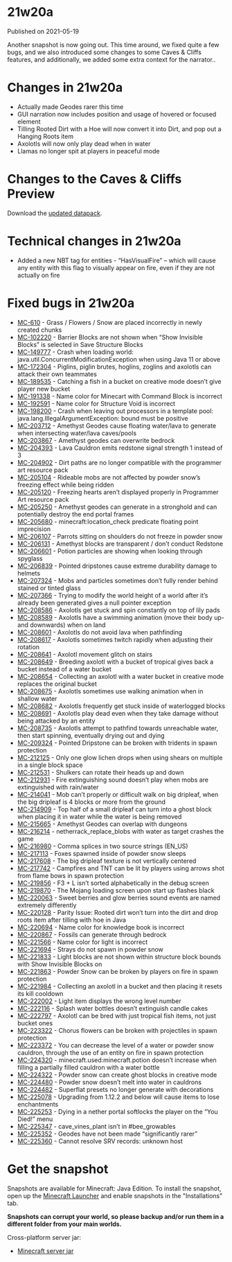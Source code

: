 # 21w20a
Published on 2021-05-19

Another snapshot is now going out. This time around, we fixed quite a few
bugs, and we also introduced some changes to some Caves & Cliffs features, and
additionally, we added some extra context for the narrator..

# Changes in 21w20a

  * Actually made Geodes rarer this time
  * GUI narration now includes position and usage of hovered or focused element
  * Tilling Rooted Dirt with a Hoe will now convert it into Dirt, and pop out a Hanging Roots item
  * Axolotls will now only play dead when in water
  * Llamas no longer spit at players in peaceful mode

# Changes to the Caves & Cliffs Preview

Download the [updated
datapack](https://launcher.mojang.com/v1/objects/233aa01c6db99ffcf95594e384e72671ae279ced/CavesAndCliffsPreview.zip).

# Technical changes in 21w20a

  * Added a new NBT tag for entities - “HasVisualFire” – which will cause any entity with this flag to visually appear on fire, even if they are not actually on fire

# Fixed bugs in 21w20a

  * [MC-610](https://bugs.mojang.com/browse/MC-610) \- Grass / Flowers / Snow are placed incorrectly in newly created chunks
  * [MC-102220](https://bugs.mojang.com/browse/MC-102220) \- Barrier Blocks are not shown when “Show Invisible Blocks” is selected in Save Structure Blocks
  * [MC-149777](https://bugs.mojang.com/browse/MC-149777) \- Crash when loading world: java.util.ConcurrentModificationException when using Java 11 or above
  * [MC-172304](https://bugs.mojang.com/browse/MC-172304) \- Piglins, piglin brutes, hoglins, zoglins and axolotls can attack their own teammates
  * [MC-189535](https://bugs.mojang.com/browse/MC-189535) \- Catching a fish in a bucket on creative mode doesn’t give player new bucket
  * [MC-191338](https://bugs.mojang.com/browse/MC-191338) \- Name color for Minecart with Command Block is incorrect
  * [MC-192591](https://bugs.mojang.com/browse/MC-192591) \- Name color for Structure Void is incorrect
  * [MC-198200](https://bugs.mojang.com/browse/MC-198200) \- Crash when leaving out processors in a template pool: java.lang.IllegalArgumentException: bound must be positive
  * [MC-203712](https://bugs.mojang.com/browse/MC-203712) \- Amethyst Geodes cause floating water/lava to generate when intersecting water/lava caves/pools
  * [MC-203867](https://bugs.mojang.com/browse/MC-203867) \- Amethyst geodes can overwrite bedrock
  * [MC-204393](https://bugs.mojang.com/browse/MC-204393) \- Lava Cauldron emits redstone signal strength 1 instead of 3
  * [MC-204902](https://bugs.mojang.com/browse/MC-204902) \- Dirt paths are no longer compatible with the programmer art resource pack
  * [MC-205104](https://bugs.mojang.com/browse/MC-205104) \- Rideable mobs are not affected by powder snow’s freezing effect while being ridden
  * [MC-205120](https://bugs.mojang.com/browse/MC-205120) \- Freezing hearts aren’t displayed properly in Programmer Art resource pack
  * [MC-205250](https://bugs.mojang.com/browse/MC-205250) \- Amethyst geodes can generate in a stronghold and can potentially destroy the end portal frames
  * [MC-205680](https://bugs.mojang.com/browse/MC-205680) \- minecraft:location_check predicate floating point imprecision
  * [MC-206107](https://bugs.mojang.com/browse/MC-206107) \- Parrots sitting on shoulders do not freeze in powder snow
  * [MC-206131](https://bugs.mojang.com/browse/MC-206131) \- Amethyst blocks are transparent / don’t conduct Redstone
  * [MC-206601](https://bugs.mojang.com/browse/MC-206601) \- Potion particles are showing when looking through spyglass
  * [MC-206839](https://bugs.mojang.com/browse/MC-206839) \- Pointed dripstones cause extreme durability damage to helmets
  * [MC-207324](https://bugs.mojang.com/browse/MC-207324) \- Mobs and particles sometimes don’t fully render behind stained or tinted glass
  * [MC-207366](https://bugs.mojang.com/browse/MC-207366) \- Trying to modify the world height of a world after it’s already been generated gives a null pointer exception
  * [MC-208586](https://bugs.mojang.com/browse/MC-208586) \- Axolotls get stuck and spin constantly on top of lily pads
  * [MC-208589](https://bugs.mojang.com/browse/MC-208589) \- Axolotls have a swimming animation (move their body up- and downwards) when on land
  * [MC-208601](https://bugs.mojang.com/browse/MC-208601) \- Axolotls do not avoid lava when pathfinding
  * [MC-208617](https://bugs.mojang.com/browse/MC-208617) \- Axolotls sometimes twitch rapidly when adjusting their rotation
  * [MC-208641](https://bugs.mojang.com/browse/MC-208641) \- Axolotl movement glitch on stairs
  * [MC-208649](https://bugs.mojang.com/browse/MC-208649) \- Breeding axolotl with a bucket of tropical gives back a bucket instead of a water bucket
  * [MC-208654](https://bugs.mojang.com/browse/MC-208654) \- Collecting an axolotl with a water bucket in creative mode replaces the original bucket
  * [MC-208675](https://bugs.mojang.com/browse/MC-208675) \- Axolotls sometimes use walking animation when in shallow water
  * [MC-208682](https://bugs.mojang.com/browse/MC-208682) \- Axolotls frequently get stuck inside of waterlogged blocks
  * [MC-208691](https://bugs.mojang.com/browse/MC-208691) \- Axolotls play dead even when they take damage without being attacked by an entity
  * [MC-208735](https://bugs.mojang.com/browse/MC-208735) \- Axolotls attempt to pathfind towards unreachable water, then start spinning, eventually drying out and dying
  * [MC-209324](https://bugs.mojang.com/browse/MC-209324) \- Pointed Dripstone can be broken with tridents in spawn protection
  * [MC-212125](https://bugs.mojang.com/browse/MC-212125) \- Only one glow lichen drops when using shears on multiple in a single block space
  * [MC-212531](https://bugs.mojang.com/browse/MC-212531) \- Shulkers can rotate their heads up and down
  * [MC-212931](https://bugs.mojang.com/browse/MC-212931) \- Fire extinguishing sound doesn’t play when mobs are extinguished with rain/water
  * [MC-214041](https://bugs.mojang.com/browse/MC-214041) \- Mob can’t properly or difficult walk on big dripleaf, when the big dripleaf is 4 blocks or more from the ground
  * [MC-214909](https://bugs.mojang.com/browse/MC-214909) \- Top half of a small dripleaf can turn into a ghost block when placing it in water while the water is being removed
  * [MC-215665](https://bugs.mojang.com/browse/MC-215665) \- Amethyst Geodes can overlap with dungeons
  * [MC-216214](https://bugs.mojang.com/browse/MC-216214) \- netherrack_replace_blobs with water as target crashes the game
  * [MC-216980](https://bugs.mojang.com/browse/MC-216980) \- Comma splices in two source strings (EN_US)
  * [MC-217113](https://bugs.mojang.com/browse/MC-217113) \- Foxes spawned inside of powder snow sleeps
  * [MC-217608](https://bugs.mojang.com/browse/MC-217608) \- The big dripleaf texture is not vertically centered
  * [MC-217742](https://bugs.mojang.com/browse/MC-217742) \- Campfires and TNT can be lit by players using arrows shot from flame bows in spawn protection
  * [MC-219856](https://bugs.mojang.com/browse/MC-219856) \- F3 + L isn’t sorted alphabetically in the debug screen
  * [MC-219870](https://bugs.mojang.com/browse/MC-219870) \- The Mojang loading screen upon start up flashes black
  * [MC-220063](https://bugs.mojang.com/browse/MC-220063) \- Sweet berries and glow berries sound events are named extremely differently
  * [MC-220128](https://bugs.mojang.com/browse/MC-220128) \- Parity Issue: Rooted dirt won’t turn into the dirt and drop roots item after tilling with hoe in Java
  * [MC-220694](https://bugs.mojang.com/browse/MC-220694) \- Name color for knowledge book is incorrect
  * [MC-220867](https://bugs.mojang.com/browse/MC-220867) \- Fossils can generate through bedrock
  * [MC-221566](https://bugs.mojang.com/browse/MC-221566) \- Name color for light is incorrect
  * [MC-221694](https://bugs.mojang.com/browse/MC-221694) \- Strays do not spawn in powder snow
  * [MC-221833](https://bugs.mojang.com/browse/MC-221833) \- Light blocks are not shown within structure block bounds with Show Invisible Blocks on
  * [MC-221863](https://bugs.mojang.com/browse/MC-221863) \- Powder Snow can be broken by players on fire in spawn protection
  * [MC-221984](https://bugs.mojang.com/browse/MC-221984) \- Collecting an axolotl in a bucket and then placing it resets its kill cooldown
  * [MC-222002](https://bugs.mojang.com/browse/MC-222002) \- Light item displays the wrong level number
  * [MC-222116](https://bugs.mojang.com/browse/MC-222116) \- Splash water bottles doesn’t extinguish candle cakes
  * [MC-222797](https://bugs.mojang.com/browse/MC-222797) \- Axolotl can be bred with just tropical fish items, not just bucket ones
  * [MC-223322](https://bugs.mojang.com/browse/MC-223322) \- Chorus flowers can be broken with projectiles in spawn protection
  * [MC-223372](https://bugs.mojang.com/browse/MC-223372) \- You can decrease the level of a water or powder snow cauldron, through the use of an entity on fire in spawn protection
  * [MC-224320](https://bugs.mojang.com/browse/MC-224320) \- minecraft.used:minecraft.potion doesn’t increase when filling a partially filled cauldron with a water bottle
  * [MC-224322](https://bugs.mojang.com/browse/MC-224322) \- Powder snow can create ghost blocks in creative mode
  * [MC-224480](https://bugs.mojang.com/browse/MC-224480) \- Powder snow doesn’t melt into water in cauldrons
  * [MC-224482](https://bugs.mojang.com/browse/MC-224482) \- Superflat presets no longer generate with decorations
  * [MC-225078](https://bugs.mojang.com/browse/MC-225078) \- Upgrading from 1.12.2 and below will cause items to lose enchantments
  * [MC-225253](https://bugs.mojang.com/browse/MC-225253) \- Dying in a nether portal softlocks the player on the “You Died!” menu
  * [MC-225347](https://bugs.mojang.com/browse/MC-225347) \- cave_vines_plant isn’t in #bee_growables
  * [MC-225352](https://bugs.mojang.com/browse/MC-225352) \- Geodes have not been made “significantly rarer”
  * [MC-225360](https://bugs.mojang.com/browse/MC-225360) \- Cannot resolve SRV records: unknown host

# Get the snapshot

Snapshots are available for Minecraft: Java Edition. To install the snapshot,
open up the [Minecraft Launcher](/download.html) and enable snapshots in the
"Installations" tab.

**Snapshots can corrupt your world, so please backup and/or run them in a
different folder from your main worlds.**

Cross-platform server jar:

  * [Minecraft server jar](https://launcher.mojang.com/v1/objects/054b2065dd63c3e4227879046beae7acaeb7e8d3/server.jar)


